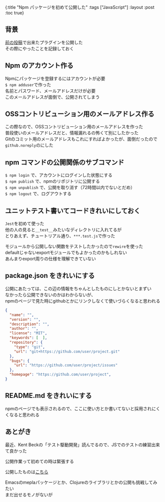 {:title "Npm パッケージを初めて公開した"
 :tags  ["JavaScript"]
 :layout :post
 :toc true}

## 背景
[前の投稿](posts/2023-01-05-honkit-plugin/)で出来たプラグインを公開した  
その際にやったことを記録しておく

## Npm のアカウント作る
Npmにパッケージを登録するにはアカウントが必要  
`$ npm adduser`で作った  
名前とパスワード、メールアドレスだけが必要  
このメールアドレスが面倒で、公開されてしまう  

## OSSコントリビューション用のメールアドレス作る
この際なので、OSSコントリビューション用のメールアドレスを作った  
普段使いのメールアドレスだと、情報漏れるの怖くて別にしたかった  
Gitのコミット用のメールアドレスもこれにすればよかったが、面倒だったので`github.noreply`のにした

## npm コマンドの公開関係のサブコマンド
`$ npm login` で、アカウントにログインした状態にする  
`$ npm publish` で、npmのリポジトリに公開する  
`$ npm unpublish` で、公開を取り消す（72時間以内でないとだめ）  
`$ npm logout` で、ログアウトする  

## ユニットテスト書いてコードきれいにしておく
`Jest`を初めて使った  
他の人の見ると`__test__`みたいなディレクトリに入れてるが  
とりあえず、チュートリアル通り、`***.test.js`で作った  

モジュールから公開しない関数をテストしたかったので`rewire`を使った  
defaultじゃないexportモジュールでもよかったのかもしれない  
あんまりexport周りの仕様を理解できていない

## package.json をきれいにする
公開にあたっては、この辺の情報をちゃんとしたものにしとかないとまずい  
なかったら公開できないのかはわからないが、  
npmのページで見た時にgithubとかにリンクしなくて使いづらくなると思われる  
```json
{
  "name": "",
  "version": "",
  "description": "",
  "author": "",
  "license": "MIT",
  "keywords": [  ],
  "repository": {
    "type": "git",
    "url": "git+https://github.com/user/project.git"
  },
  "bugs": {
    "url": "https://github.com/user/project/issues"
  },
  "homepage": "https://github.com/user/project",
}
```

## README.md をきれいにする
npmのページでも表示されるので、ここに使い方とか書いてないと採用されにくくなると思われる

## あとがき
最近、Kent Beckの「テスト駆動開発」読んでるので、JSでのテストの練習出来て良かった

公開作業って初めての時は緊張する

公開したものは[こちら](https://www.npmjs.com/package/honkit-plugin-breadcrumbs)

Emacsのmeplaパッケージとか、Clojureのライブラリとかの公開も挑戦してみたい  
まだ出せるモノがないが
